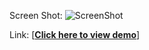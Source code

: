 Screen Shot:
![ScreenShot](https://raw.github.com/wangx6/dragIntoZone/master/img/screenshot.jpg)

Link:
[<strong><a href="https://cdn.rawgit.com/wangx6/draggableMeIntoZone/master/index.html">Click here to view demo</a></strong>]
